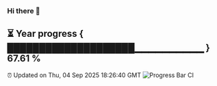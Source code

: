 ### Hi there 👋
⏳ Year progress { ████████████████████▁▁▁▁▁▁▁▁▁▁ } 67.61 %
---
⏰ Updated on Thu, 04 Sep 2025 18:26:40 GMT
![Progress Bar CI](https://github.com/liununu/liununu/workflows/Progress%20Bar%20CI/badge.svg)
